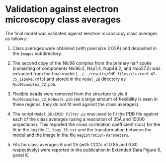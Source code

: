 # Validation against electron microscopy class averages

The final model was validated against electron microscopy class averages
as follows:

1. Class averages were obtained (with pixel size 2.03Å) and deposited
   in the `Images` subdirectory.

2. The second copy of the Nic96 complex from the primary half spoke
   (consisting of components Nic96.2, Nsp1.4, Nup49.2, and Nup57.2) was
   extracted from the final model
   (`../../results/RMF_files/cluster0_47-35_1spoke.rmf3`) and stored in
   the `Model_2B` directory as `Nic96complex_C2.pdb`.

3. Flexible beads were removed from the structure to yield
   `Nic96complex_C2_NoBeads.pdb` (as a large amount of flexibility is seen
   in these regions, they do not fit well against the class averages).

4. The script `Model_2B/EM2D_Filter.py` was used to fit the PDB file against
   each of the class averages (using a resolution of 35Å and 10000 projections).
   This reported the cross correlation coefficient (ccc) for the fit in the
   log file `C1_logs_35.txt` and the transformation between the model and the
   image in the file `Registration-Parameters`.

5. Fits for class averages 6 and 25 (with CCCs of 0.85 and 0.80 respectively)
   were reported in the publication in Extended Data Figure 6, panel K.
